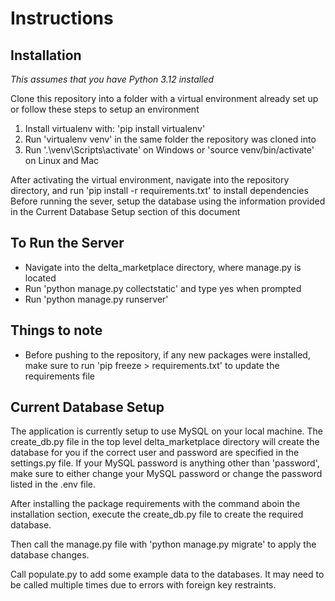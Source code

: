 # Instructions
## Installation
*This assumes that you have Python 3.12 installed*

Clone this repository into a folder with a virtual environment already set up or follow these steps to setup an environment
1. Install virtualenv with: 'pip install virtualenv'
2. Run 'virtualenv venv' in the same folder the repository was cloned into
3. Run '.\venv\Scripts\activate' on Windows or 'source venv/bin/activate' on Linux and Mac


After activating the virtual environment, navigate into the repository directory, and run 'pip install -r requirements.txt' to install dependencies
Before running the sever, setup the database using the information provided in the Current Database Setup section of this document

## To Run the Server
*  Navigate into the delta_marketplace directory, where manage.py is located
*  Run 'python manage.py collectstatic' and type yes when prompted
*  Run 'python manage.py runserver'

## Things to note
*  Before pushing to the repository, if any new packages were installed, make sure to run 'pip freeze > requirements.txt' to update the requirements file


## Current Database Setup
The application is currently setup to use MySQL on your local machine. The create_db.py file in the top level delta_marketplace directory will create the database for you if the correct user and password are specified in the settings.py file. If your MySQL password is anything other than 'password', make sure to either change your MySQL password or change the password listed in the .env file.

After installing the package requirements with the command aboin the installation section, execute the create_db.py file to create the required database.

Then call the manage.py file with 'python manage.py migrate' to apply the database changes.

Call populate.py to add some example data to the databases. It may need to be called multiple times due to errors with foreign key restraints.
